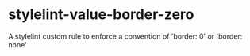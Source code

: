# stylelint-value-border-zero
A stylelint custom rule to enforce a convention of 'border: 0' or 'border: none'

